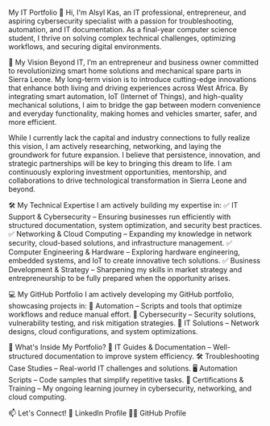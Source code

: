 My IT Portfolio
👋 Hi, I'm Alsyl Kas, an IT professional, entrepreneur, and aspiring cybersecurity specialist with a passion for troubleshooting, automation, and IT documentation. As a final-year computer science student, I thrive on solving complex technical challenges, optimizing workflows, and securing digital environments.

🚀 My Vision
Beyond IT, I’m an entrepreneur and business owner committed to revolutionizing smart home solutions and mechanical spare parts in Sierra Leone. My long-term vision is to introduce cutting-edge innovations that enhance both living and driving experiences across West Africa. By integrating smart automation, IoT (Internet of Things), and high-quality mechanical solutions, I aim to bridge the gap between modern convenience and everyday functionality, making homes and vehicles smarter, safer, and more efficient.

While I currently lack the capital and industry connections to fully realize this vision, I am actively researching, networking, and laying the groundwork for future expansion. I believe that persistence, innovation, and strategic partnerships will be key to bringing this dream to life. I am continuously exploring investment opportunities, mentorship, and collaborations to drive technological transformation in Sierra Leone and beyond.

🛠 My Technical Expertise
I am actively building my expertise in:
✅ IT Support & Cybersecurity – Ensuring businesses run efficiently with structured documentation, system optimization, and security best practices.
✅ Networking & Cloud Computing – Expanding my knowledge in network security, cloud-based solutions, and infrastructure management.
✅ Computer Engineering & Hardware – Exploring hardware engineering, embedded systems, and IoT to create innovative tech solutions.
✅ Business Development & Strategy – Sharpening my skills in market strategy and entrepreneurship to be fully prepared when the opportunity arises.

💻 My GitHub Portfolio
I am actively developing my GitHub portfolio, showcasing projects in:
🔹 Automation – Scripts and tools that optimize workflows and reduce manual effort.
🔹 Cybersecurity – Security solutions, vulnerability testing, and risk mitigation strategies.
🔹 IT Solutions – Network designs, cloud configurations, and system optimizations.

📌 What's Inside My Portfolio?
📜 IT Guides & Documentation – Well-structured documentation to improve system efficiency.
🛠 Troubleshooting Case Studies – Real-world IT challenges and solutions.
🖥️ Automation Scripts – Code samples that simplify repetitive tasks.
📜 Certifications & Training – My ongoing learning journey in cybersecurity, networking, and cloud computing.

📫 Let's Connect!
💼 LinkedIn Profile
👨‍💻 GitHub Profile

